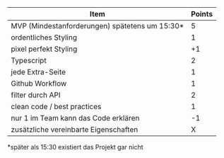 | Item                                            | Points |
| ----------------------------------------------- | ------ |
| MVP (Mindestanforderungen) spätetens um 15:30\* | 5      |
| ordentliches Styling                            | 1      |
| pixel perfekt Styling                           | +1     |
| Typescript                                      | 2      |
| jede Extra-Seite                                | 1      |
| Github Workflow                                 | 1      |
| filter durch API                                | 2      |
| clean code / best practices                     | 1      |
| nur 1 im Team kann das Code erklären            | -1     |
| zusätzliche vereinbarte Eigenschaften           | X      |

\*später als 15:30 existiert das Projekt gar nicht
